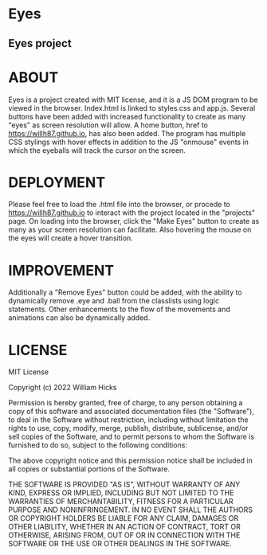 # Eyes
## Eyes project

# ABOUT
  
  Eyes is a project created with MIT license, and it is a JS DOM program to be viewed in the browser. Index.html is linked to styles.css and app.js.
  Several buttons have been added with increased functionality to create as many "eyes" as screen resolution will allow. A home button, href to https://willh87.github.io, has
  also been added. The program has multiple CSS stylings with hover effects in addition to the JS "onmouse" events in which the eyeballs will track the cursor on the screen.
  
# DEPLOYMENT

  Please feel free to load the .html file into the browser, or procede to https://willh87.github.io to interact with the project located in the "projects" page. On loading into the browser, click the "Make Eyes" button to create as many as your screen resolution can facilitate. Also hovering the mouse on the eyes will create a hover transition.
  
 # IMPROVEMENT
 
  Additionally a "Remove Eyes" button could be added, with the ability to dynamically remove .eye and .ball from the classlists using logic statements. Other enhancements to the flow of the movements and animations can also be dynamically added.
  
  # LICENSE
  
   MIT License

Copyright (c) 2022 William Hicks

Permission is hereby granted, free of charge, to any person obtaining a copy
of this software and associated documentation files (the "Software"), to deal
in the Software without restriction, including without limitation the rights
to use, copy, modify, merge, publish, distribute, sublicense, and/or sell
copies of the Software, and to permit persons to whom the Software is
furnished to do so, subject to the following conditions:

The above copyright notice and this permission notice shall be included in all
copies or substantial portions of the Software.

THE SOFTWARE IS PROVIDED "AS IS", WITHOUT WARRANTY OF ANY KIND, EXPRESS OR
IMPLIED, INCLUDING BUT NOT LIMITED TO THE WARRANTIES OF MERCHANTABILITY,
FITNESS FOR A PARTICULAR PURPOSE AND NONINFRINGEMENT. IN NO EVENT SHALL THE
AUTHORS OR COPYRIGHT HOLDERS BE LIABLE FOR ANY CLAIM, DAMAGES OR OTHER
LIABILITY, WHETHER IN AN ACTION OF CONTRACT, TORT OR OTHERWISE, ARISING FROM,
OUT OF OR IN CONNECTION WITH THE SOFTWARE OR THE USE OR OTHER DEALINGS IN THE
SOFTWARE.

